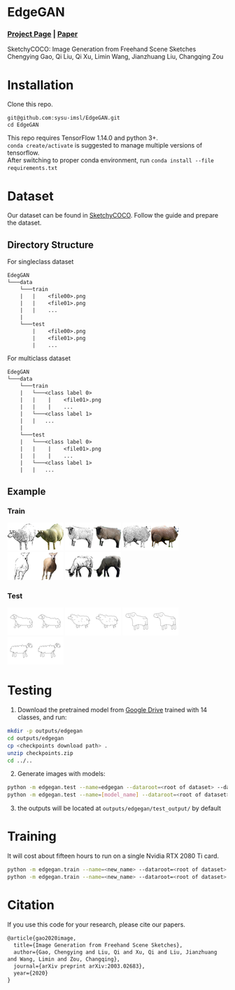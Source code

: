 # EdgeGAN
### [Project Page](https://sysu-imsl.com/EdgeGAN/) | [Paper](https://arxiv.org/abs/2003.02683)
SketchyCOCO: Image Generation from Freehand Scene Sketches  
Chengying Gao, Qi Liu, Qi Xu, Limin Wang, Jianzhuang Liu, Changqing Zou

# Installation
Clone this repo.  
```
git@github.com:sysu-imsl/EdgeGAN.git
cd EdgeGAN
```
This repo requires TensorFlow 1.14.0 and python 3+.  
`conda create/activate` is suggested to manage multiple versions of tensorflow.  
After switching to proper conda environment, run `conda install --file requirements.txt`

# Dataset
Our dataset can be found in [SketchyCOCO](https://github.com/sysu-imsl/SketchyCOCO). Follow the guide and prepare the dataset.

## Directory Structure
For singleclass dataset
```
EdegGAN
└───data
    └───train
    |   |    <file00>.png
    |   |    <file01>.png
    |   |    ...
    |   
    └───test
        |    <file00>.png
        |    <file01>.png
        |    ...
```
For multiclass dataset

```
EdegGAN
└───data
    └───train
    |   └───<class label 0>
    |   |    |    <file01>.png
    |   |    |    ...
    |   └───<class label 1>
    |   |   ...
    |   
    └───test
    |   └───<class label 0>
    |   |    |    <file01>.png
    |   |    |    ...
    |   └───<class label 1>
    |   |   ...
```
## Example
### Train
![60975.png](images/dataset_example/train/60975.png?raw=true)
![60981.png](images/dataset_example/train/60981.png?raw=true)
![60987.png](images/dataset_example/train/60987.png?raw=true)
![60991.png](images/dataset_example/train/60991.png?raw=true)
![60994.png](images/dataset_example/train/60994.png?raw=true)
### Test
![14809.png](images/dataset_example/test/14809.png?raw=true)
![14810.png](images/dataset_example/test/14810.png?raw=true)
![14811.png](images/dataset_example/test/14811.png?raw=true)
![14812.png](images/dataset_example/test/14812.png?raw=true)

# Testing
1. Download the pretrained model from [Google Drive](https://drive.google.com/file/d/1ilxx_mLKaiMRhwzzcrXjIaNlsmfqR6MT/view?usp=sharing) trained with 14 classes, and run:
``` bash
mkdir -p outputs/edgegan
cd outputs/edgegan
cp <checkpoints download path> .
unzip checkpoints.zip
cd ../..
```
2. Generate images with models:
``` bash
python -m edgegan.test --name=edgegan --dataroot=<root of dataset> --dataset=<dataset> --gpu=<gpuid> #(model trained with multi-classes)
python -m edgegan.test --name=[model_name] --dataroot=<root of dataset> --dataset=<dataset> --nomulticlasses --gpu=<gpuid> #(model trained with single class)
```
3. the outputs will be located at `outputs/edgegan/test_output/` by default

# Training
It will cost about fifteen hours to run on a single Nvidia RTX 2080 Ti card.

``` bash
python -m edgegan.train --name=<new_name> --dataroot=<root of dataset> --dataset=<datsaet_name> --gpu=<gpuid> #(with multi-classes)
python -m edgegan.train --name=<new_name> --dataroot=<root of dataset> --dataset=<datsaet_name> --nomulticlasses --gpu=<gpuid> #(with single class)

```

# Citation
If you use this code for your research, please cite our papers.  
```
@article{gao2020image,  
  title={Image Generation from Freehand Scene Sketches},  
  author={Gao, Chengying and Liu, Qi and Xu, Qi and Liu, Jianzhuang and Wang, Limin and Zou, Changqing},  
  journal={arXiv preprint arXiv:2003.02683},  
  year={2020}  
}
```
